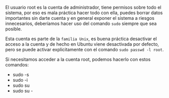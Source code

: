 El usuario root es la cuenta de administrador, tiene permisos sobre todo el sistema, por eso es mala práctica hacer todo con ella, puedes borrar datos importantes sin darte cuenta y en general exponer el sistema a riesgos innecesarios, deberíamos hacer uso del comando `sudo` siempre que sea posible.

Esta cuenta es parte de la `familia Unix`, es buena práctica desactivar el acceso a la cuenta y de hecho en Ubuntu viene desactivada por defecto, pero se puede activar explicitamente con el comando `sudo passwd -l root`.

Si necesitamos acceder a la cuenta root, podemos hacerlo con estos comandos:
- sudo -s
- sudo -i
- sudo su
- sudo su -
